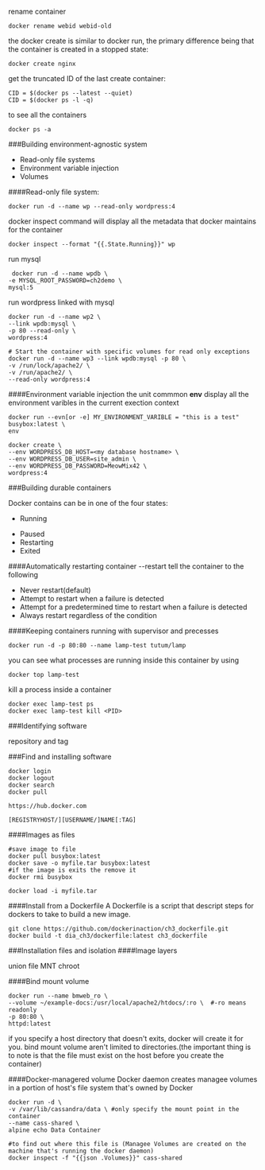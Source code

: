 rename container
    
    docker rename webid webid-old

the docker create is similar to docker run, the primary difference being that the container is created in a stopped state:

    docker create nginx

get the truncated ID of the last create container:

    CID = $(docker ps --latest --quiet)
    CID = $(docker ps -l -q)

to see all the containers

    docker ps -a

###Building environment-agnostic system
* Read-only file systems
* Environment variable injection
* Volumes

####Read-only file system:
    
    docker run -d --name wp --read-only wordpress:4

docker inspect command will display all the metadata that docker maintains for the container

    docker inspect --format "{{.State.Running}}" wp


run mysql

     docker run -d --name wpdb \
    -e MYSQL_ROOT_PASSWORD=ch2demo \
    mysql:5

run wordpress linked with mysql

    docker run -d --name wp2 \
    --link wpdb:mysql \
    -p 80 --read-only \
    wordpress:4

    # Start the container with specific volumes for read only exceptions
    docker run -d --name wp3 --link wpdb:mysql -p 80 \
    -v /run/lock/apache2/ \
    -v /run/apache2/ \
    --read-only wordpress:4

####Environment variable injection
the unit commmon __env__ display all the environment varibles in the current exection context

    docker run --evn[or -e] MY_ENVIRONMENT_VARIBLE = "this is a test" busybox:latest \
    env

    docker create \
    --env WORDPRESS_DB_HOST=<my database hostname> \
    --env WORDPRESS_DB_USER=site_admin \
    --env WORDPRESS_DB_PASSWORD=MeowMix42 \
    wordpress:4

###Building durable containers

Docker contains can be in one of the four states:

+ Running
* Paused
* Restarting
* Exited

####Automatically restarting container
--restart tell the container to the following

* Never restart(default)
* Attempt to restart when a failure is detected
* Attempt for a predetermined time to restart when a failure is detected
* Always restart regardless of the condition

####Keeping containers running with supervisor and precesses

    docker run -d -p 80:80 --name lamp-test tutum/lamp

you can see what processes are running inside this container by using

    docker top lamp-test

kill a process inside a container
    
    docker exec lamp-test ps
    docker exec lamp-test kill <PID>

###Identifying software

repository and tag

###Find and installing software

    docker login
    docker logout
    docker search
    docker pull

    https://hub.docker.com

    [REGISTRYHOST/][USERNAME/]NAME[:TAG]

####Images as files

    

    #save image to file 
    docker pull busybox:latest
    docker save -o myfile.tar busybox:latest
    #if the image is exits the remove it 
    docker rmi busybox

    docker load -i myfile.tar

####Install from a Dockerfile
A Dockerfile is a script that descript steps for dockers to take to build a new image.

    git clone https://github.com/dockerinaction/ch3_dockerfile.git
    docker build -t dia_ch3/dockerfile:latest ch3_dockerfile    

###Installation files and isolation
####Image layers

union file 
MNT
chroot

####Bind mount volume

    docker run --name bmweb_ro \
    --volume ~/example-docs:/usr/local/apache2/htdocs/:ro \  #-ro means readonly
    -p 80:80 \
    httpd:latest
if you specify a host directory that doesn't exits, docker will create it for you.
bind mount volume aren't limited to directories.(the important thing is to note is that the file must exist on the host before you create the container)



####Docker-managered volume
Docker daemon creates managee volumes in a portion of host's file system that's owned by Docker

    docker run -d \
    -v /var/lib/cassandra/data \ #only specify the mount point in the container
    --name cass-shared \
    alpine echo Data Container

    #to find out where this file is (Managee Volumes are created on the machine that's running the docker daemon)
    docker inspect -f "{{json .Volumes}}" cass-shared 















